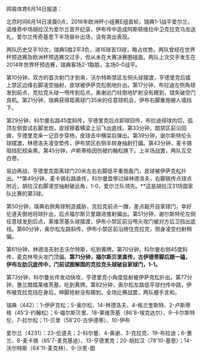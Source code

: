 网易体育6月14日报道：

北京时间6月14日凌晨0点，2016年欧洲杯小组赛E组首轮，瑞典1-1战平爱尔兰，诺维奇中场胡拉汉为爱尔兰首开纪录，伊布传中造成阿斯顿维拉中卫克拉克乌龙送礼，爱尔兰传奇基恩下半场替补出场，没有突出表现。



两队历史交手10次，瑞典5胜2平3负，进16球丢13球，略占优势。两队曾经在世界杯预选赛及欧洲杯预选赛交过手，但从未在大赛决赛圈碰面。两队上次交手发生在2014年世界杯预选赛，瑞典客场2-1取胜，主场0-0战平。

第10分钟，双方的首次射门才到来，沃尔特斯禁区左侧头球摆渡，亨德里克后插上禁区边缘右脚凌空抽射，皮球被伊萨克松倒地扑出。第17分钟，布拉迪左侧角球发到前点，克拉克头球一甩传到后点，奥谢远门柱倒地铲射没有踢到，错失破空门良机。第21分钟，瑞典获得距离球门35米的任意球机会，伊布右脚重炮被人墙挡下。

第29分钟，科尔曼右路45度斜传，亨德里克后点卸球回传，布拉迪得球内切，弧顶左侧尝试右脚发炮，皮球擦着横梁上沿飞出底线。第33分钟，朗禁区前沿回做，亨德里克来一记百步穿杨，皮球击中横梁后弹出。第39分钟，谢尔斯特伦头球摆渡，林德洛夫凌空垫传，伊布禁区右侧半转身抽射打偏。第43分钟，麦卡锡阻挡犯规染黄。第45分钟，卢斯蒂格因伤被约翰松换下。上半场战罢，两队互交白卷。

易边再战，亨德里克距离球门20米左右右脚低平重炮轰门，皮球被伊萨克松扑出。**第49分钟，麦卡锡右路直传，科尔曼盘带过掉林德洛夫，右脚挑传点球点附近，胡拉汉右脚凌空抽射破远角，1-0，爱尔兰队领先。**这是胡拉汉31场国家队比赛的第3球。


第50分钟，瑞典右侧角球制造威胁，克拉克前点一蹭，差点敲开自家球门，幸好伦道夫倒地将球扑出，后点福尔斯贝里跟进推射偏出。第51分钟，谢尔斯特伦左侧任意球发到后点，莱维茨基头球摆渡，伊布小禁区前沿甩头攻门被对方后卫挡出底线。第60分钟，奥尔松左路斜传，伊布小禁区前沿倚住克拉克，侧身凌空扫射稍偏。

第61分钟，林德洛夫肘击沃尔特斯，吃到黄牌。第70分钟，科尔曼右侧45度斜传，麦克林甩头攻门顶偏。**第71分钟，福尔斯贝里直传，古伊德蒂脚后跟一磕，伊布左肋沉底传中，门前试图解围的克拉克头球破自家球门，1-1。**
 

第73分钟，科尔曼长传发动快攻，亨德里克小角度低射被伊萨克松扑出。第77分钟，惠兰蹬踏莱维茨基，吃到黄牌。第82分钟，奥尔松左路低平球扫传中路，伊布被克拉克挡在身后，伸脚抢射没有踢到。全场比赛战罢，两队握手言和。

瑞典（442）：1-伊萨克松；5-奥尔松、14-林德洛夫、4-格兰奎斯特、2-卢斯蒂格（45'3-约翰松）；6-福尔斯贝里、18-莱维茨基（86'8-埃克达尔）、9-卡尔斯特伦、7-拉尔松；11-贝里（58'20-古伊德蒂）、10-伊布

爱尔兰（4231）：23-伦道夫；2-科尔曼、4-奥谢、3-克拉克、19-布拉迪；6-惠兰、8-麦卡锡（85'7-麦克基迪）、13-亨德里克；20-胡拉汉（78'10-基恩）；14-沃尔特斯（64'11-麦克林）、9-沙恩-朗

